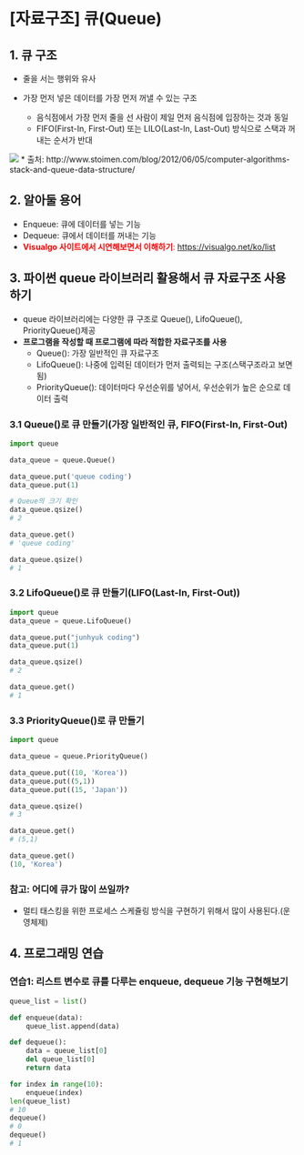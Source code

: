 # [자료구조] 큐(Queue)

## 1. 큐 구조

- 줄을 서는 행위와 유사
- 가장 먼저 넣은 데이터를 가장 먼저 꺼낼 수 있는 구조

  - 음식점에서 가장 먼저 줄을 선 사람이 제일 먼저 음식점에 입장하는 것과 동일
  - FIFO(First-In, First-Out) 또는 LILO(Last-In, Last-Out) 방식으로 스택과 꺼내는 순서가 반대

<img src="https://www.fun-coding.org/00_Images/queue.png" />
* 출처: http://www.stoimen.com/blog/2012/06/05/computer-algorithms-stack-and-queue-data-structure/

## 2. 알아둘 용어

- Enqueue: 큐에 데이터를 넣는 기능
- Dequeue: 큐에서 데이터를 꺼내는 기능
- <font color = "red">**Visualgo 사이트에서 시연해보면서 이해하기**: https://visualgo.net/ko/list</font>

## 3. 파이썬 queue 라이브러리 활용해서 큐 자료구조 사용하기

- queue 라이브러리에는 다양한 큐 구조로 Queue(), LifoQueue(), PriorityQueue()제공
- **프로그램을 작성할 때 프로그램에 따라 적합한 자료구조를 사용**
  - Queue(): 가장 일반적인 큐 자료구조
  - LifoQueue(): 나중에 입력된 데이터가 먼저 출력되는 구조(스택구조라고 보면됨)
  - PriorityQueue(): 데이터마다 우선순위를 넣어서, 우선순위가 높은 순으로 데이터 출력

### 3.1 Queue()로 큐 만들기(가장 일반적인 큐, FIFO(First-In, First-Out)

```python
import queue

data_queue = queue.Queue()

data_queue.put('queue coding')
data_queue.put(1)

# Queue의 크기 확인
data_queue.qsize()
# 2

data_queue.get()
# 'queue coding'

data_queue.qsize()
# 1
```

### 3.2 LifoQueue()로 큐 만들기(LIFO(Last-In, First-Out))

```python
import queue
data_queue = queue.LifoQueue()

data_queue.put("junhyuk coding")
data_queue.put(1)

data_queue.qsize()
# 2

data_queue.get()
# 1
```

### 3.3 PriorityQueue()로 큐 만들기

```python
import queue

data_queue = queue.PriorityQueue()

data_queue.put((10, 'Korea'))
data_queue.put((5,1))
data_queue.put((15, 'Japan'))

data_queue.qsize()
# 3

data_queue.get()
# (5,1)

data_queue.get()
(10, 'Korea')
```

### 참고: 어디에 큐가 많이 쓰일까?

- 멀티 태스킹을 위한 프로세스 스케쥴링 방식을 구현하기 위해서 많이 사용된다.(운영체제)

## 4. 프로그래밍 연습

### 연습1: 리스트 변수로 큐를 다루는 enqueue, dequeue 기능 구현해보기

```python
queue_list = list()

def enqueue(data):
    queue_list.append(data)

def dequeue():
    data = queue_list[0]
    del queue_list[0]
    return data

for index in range(10):
    enqueue(index)
len(queue_list)
# 10
dequeue()
# 0
dequeue()
# 1
```
